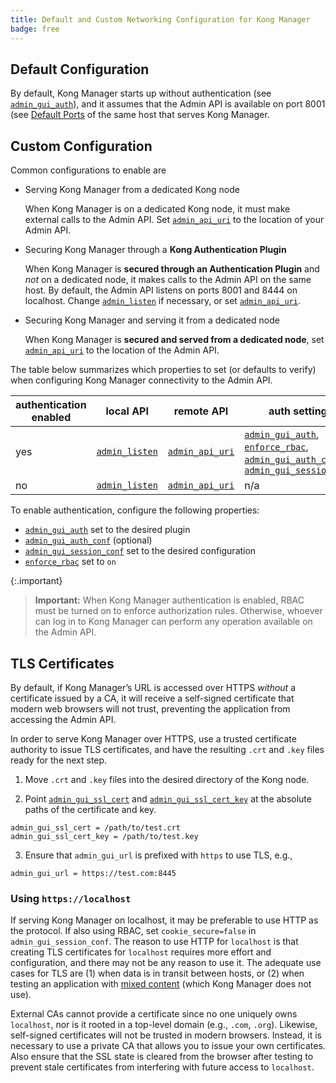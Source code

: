```yaml
---
title: Default and Custom Networking Configuration for Kong Manager
badge: free
---
```


## Default Configuration

By default, Kong Manager starts up without authentication (see
[`admin_gui_auth`]), and it assumes that the Admin API is available
on port 8001 (see [Default Ports](/gateway/{{page.kong_version}}/plan-and-deploy/default-ports) of the same host that serves
Kong Manager.

## Custom Configuration

Common configurations to enable are

* Serving Kong Manager from a dedicated Kong node

  When Kong Manager is on a dedicated Kong node, it must make
  external calls to the Admin API. Set [`admin_api_uri`] to the
  location of your Admin API.

* Securing Kong Manager through a **Kong Authentication Plugin**

  When Kong Manager is **secured through an Authentication Plugin**
  and _not_ on a dedicated node, it makes calls to the Admin API on
  the same host. By default, the Admin API listens on ports 8001 and
  8444 on localhost. Change [`admin_listen`] if necessary, or set
  [`admin_api_uri`].

* Securing Kong Manager and serving it from a dedicated node

  When Kong Manager is **secured and served from a dedicated node**,
  set [`admin_api_uri`] to the location of the Admin API.

The table below summarizes which properties to set (or defaults to
verify) when configuring Kong Manager connectivity to the Admin API.

| authentication enabled | local API    | remote API    | auth settings                                     |
|------------------------|--------------|---------------|---------------------------------------------------|
| yes                    | [`admin_listen`] | [`admin_api_uri`] | [`admin_gui_auth`], [`enforce_rbac`], [`admin_gui_auth_conf`], [`admin_gui_session_conf`] |
| no                     | [`admin_listen`] | [`admin_api_uri`] | n/a                                               |

To enable authentication, configure the following properties:

* [`admin_gui_auth`] set to the desired plugin
* [`admin_gui_auth_conf`] (optional)
* [`admin_gui_session_conf`] set to the desired configuration
* [`enforce_rbac`] set to `on`

{:.important}
> **Important:** When Kong Manager authentication is enabled, RBAC must be turned
on to enforce authorization rules. Otherwise, whoever can log in
to Kong Manager can perform any operation available on the Admin API.

## TLS Certificates

By default, if Kong Manager’s URL is accessed over HTTPS _without_ a certificate issued by a CA, it will
receive  a self-signed certificate that modern web browsers will not trust, preventing the application
from accessing the Admin API.

In order to serve Kong Manager over HTTPS,  use a trusted certificate authority to issue TLS certificates,
and have the resulting `.crt` and `.key` files ready for the next step.

1) Move `.crt` and `.key` files into the desired directory of the Kong node.

2) Point [`admin_gui_ssl_cert`] and [`admin_gui_ssl_cert_key`] at the absolute paths of the certificate and key.

```
admin_gui_ssl_cert = /path/to/test.crt
admin_gui_ssl_cert_key = /path/to/test.key
```

3) Ensure that `admin_gui_url` is prefixed with `https` to use TLS, e.g.,

```
admin_gui_url = https://test.com:8445
```

### Using `https://localhost`

If serving Kong Manager on localhost, it may be preferable to use HTTP as the protocol. If also using RBAC,
set `cookie_secure=false` in `admin_gui_session_conf`. The reason to use HTTP for `localhost` is that
creating TLS certificates for `localhost` requires more effort and configuration, and there may not be any
reason to use it. The adequate use cases for TLS are (1) when data is in transit between hosts, or (2)
when testing an application with [mixed content](https://developer.mozilla.org/en-US/docs/Web/Security/Mixed_content)
(which Kong Manager does not use).

External CAs cannot provide a certificate since no one uniquely owns `localhost`, nor is it rooted in a top-level
domain (e.g., `.com`, `.org`). Likewise, self-signed certificates will not be trusted in modern browsers. Instead,
it is necessary to use a private CA that allows you to issue your own certificates. Also ensure that the SSL state
is cleared from the browser after testing to prevent stale certificates from interfering with future access to
`localhost`.


[`admin_gui_auth`]: /gateway/{{page.kong_version}}/reference/property-reference/#admin_gui_auth
[`admin_gui_ssl_cert`]: /gateway/{{page.kong_version}}/reference/property-reference/#admin_gui_ssl_cert
[`admin_gui_ssl_cert_key`]: /gateway/{{page.kong_version}}/reference/property-reference/#admin_gui_ssl_cert_key
[`default_ports`]: /gateway/{{page.kong_version}}/plan-and-deploy/default-ports
[`admin_api_uri`]: /gateway/{{page.kong_version}}/reference/property-reference/#admin_api_uri
[`admin_gui_auth_conf`]: /gateway/{{page.kong_version}}/reference/property-reference/#admin_gui_auth_conf
[`enforce_rbac`]: /gateway/{{page.kong_version}}/reference/property-reference/#enforce_rbac
[`admin_listen`]: /gateway/{{page.kong_version}}/reference/property-reference/#admin_listen
[`admin_gui_session_conf`]: /gateway/{{page.kong_version}}/reference/property-reference/#admin_gui_session_conf
